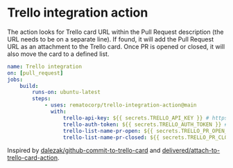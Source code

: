 # Trello integration action

The action looks for Trello card URL within the Pull Request description (the URL needs to be on a separate line). If found, it will add the Pull Request URL as an attachment to the Trello card. Once PR is opened or closed, it will also move the card to a defined list.

```yaml
name: Trello integration
on: [pull_request]
jobs:
    build:
        runs-on: ubuntu-latest
        steps:
            - uses: rematocorp/trello-integration-action@main
              with:
                  trello-api-key: ${{ secrets.TRELLO_API_KEY }} # https://trello.com/app-key
                  trello-auth-token: ${{ secrets.TRELLO_AUTH_TOKEN }} # https://trello.com/app-key then click generate a token
                  trello-list-name-pr-open: ${{ secrets.TRELLO_PR_OPEN_LIST_ID }} # Trello list ID for open pull request, visit a board then append .json to url to find id
                  trello-list-name-pr-closed: ${{ secrets.TRELLO_PR_CLOSED_LIST_ID }} # Trello list ID for closed pull request, visit a board then append .json to url to find id
```

Inspired by [dalezak/github-commit-to-trello-card](https://github.com/dalezak/github-commit-to-trello-card) and [delivered/attach-to-trello-card-action](https://github.com/delivered/attach-to-trello-card-action).
